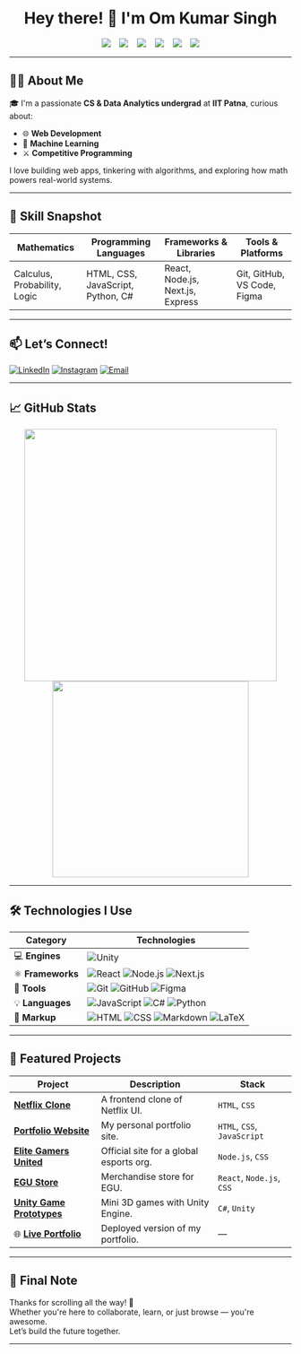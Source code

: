 <h1 align="center">Hey there! 👋 I'm Om Kumar Singh</h1>

<!-- 
    
<p align="center">
  <img src="https://readme-typing-svg.herokuapp.com?lines=🚀+Student+@+IIT+Patna;✨+Web+Dev+%7C+ML+Explorer;🎮+Gamer+%7C+Open+Source+Enthusiast&center=true&width=500&height=30">
</p>

    Typing animation with reduced height 
-->

<!-- Badges -->
<p align="center">
  <img src="https://img.shields.io/badge/IIT%20Patna-CSDA-003366?style=for-the-badge&logo=academia&logoColor=white" />
  &nbsp;&nbsp;
  <img src="https://img.shields.io/github/followers/Iitian-om?style=for-the-badge&logo=github&logoColor=white&color=4B0082" />
  &nbsp;&nbsp;
  <img src="https://komarev.com/ghpvc/?username=Iitian-om&style=for-the-badge&label=Profile+Views&color=0A66C2" />
  &nbsp;&nbsp;
  <img src="https://img.shields.io/badge/Public%20Repos-REPLACE_COUNT-blue?style=for-the-badge&logo=github" />
  &nbsp;&nbsp;
  <img src="https://img.shields.io/badge/Commits%20This%20Year-REPLACE_COUNT-orange?style=for-the-badge&logo=git" />
  &nbsp;&nbsp;
  <img src="https://img.shields.io/badge/Open%20Source-Enthusiast-2C3539?style=for-the-badge&logo=github&logoColor=white" />
</p>

---

## 👨‍💻 About Me

🎓 I'm a passionate **CS & Data Analytics undergrad** at **IIT Patna**, curious about:  
- 🌐 **Web Development**  
- 🤖 **Machine Learning**  
- ⚔️ **Competitive Programming**

I love building web apps, tinkering with algorithms, and exploring how math powers real-world systems.

---

## 🧠 Skill Snapshot

| Mathematics                  | Programming Languages                | Frameworks & Libraries             | Tools & Platforms                   |
|-----------------------------|--------------------------------------|------------------------------------|-------------------------------------|
| Calculus, Probability, Logic| HTML, CSS, JavaScript, Python, C#    | React, Node.js, Next.js, Express   | Git, GitHub, VS Code, Figma         |

---

## 📫 Let’s Connect!

<a href="https://linkedin.com/in/om-kumar-singh-039b58299" target="_blank"><img alt="LinkedIn" src="https://img.shields.io/badge/LinkedIn-Om%20Kumar%20Singh-blue?style=flat&logo=linkedin"></a>
<a href="https://instagram.com/i_am_om_2k05" target="_blank"><img alt="Instagram" src="https://img.shields.io/badge/@i_am_om_2k05-E4405F?style=flat&logo=instagram&logoColor=white"></a>
<a href="mailto:omkumarsingh56@gmail.com"><img alt="Email" src="https://img.shields.io/badge/Gmail-omkumarsingh56@gmail.com-red?style=flat&logo=gmail&logoColor=white"></a>

---
## 📈 GitHub Stats

<p align="center">
  <img src="https://github-readme-stats.vercel.app/api?username=Iitian-om&show_icons=true&theme=github_dark&border_radius=10&hide=prs" width="450"/>
  <img src="https://github-readme-stats.vercel.app/api/top-langs/?username=Iitian-om&layout=compact&theme=github_dark&border_radius=10" width="350"/>
</p>


---

## 🛠️ Technologies I Use

| **Category**         | **Technologies** |
|----------------------|------------------|
| 💻 **Engines**        | ![Unity](https://img.shields.io/badge/-Unity-000000?logo=unity&logoColor=white) |
| ⚛️ **Frameworks**     | ![React](https://img.shields.io/badge/-React-61DAFB?logo=react&logoColor=black) ![Node.js](https://img.shields.io/badge/-Node.js-339933?logo=nodedotjs&logoColor=white) ![Next.js](https://img.shields.io/badge/-Next.js-000000?logo=nextdotjs&logoColor=white) |
| 🧰 **Tools**          | ![Git](https://img.shields.io/badge/-Git-F05032?logo=git&logoColor=white) ![GitHub](https://img.shields.io/badge/-GitHub-181717?logo=github&logoColor=white) ![Figma](https://img.shields.io/badge/-Figma-F24E1E?logo=figma&logoColor=white) |
| 💡 **Languages**      | ![JavaScript](https://img.shields.io/badge/-JavaScript-F7DF1E?logo=javascript&logoColor=black) ![C#](https://img.shields.io/badge/-C%23-239120?logo=csharp&logoColor=white) ![Python](https://img.shields.io/badge/-Python-3776AB?logo=python&logoColor=white) |
| 📝 **Markup**         | ![HTML](https://img.shields.io/badge/-HTML5-E34F26?logo=html5&logoColor=white) ![CSS](https://img.shields.io/badge/-CSS3-1572B6?logo=css3&logoColor=white) ![Markdown](https://img.shields.io/badge/-Markdown-000000?logo=markdown&logoColor=white) ![LaTeX](https://img.shields.io/badge/-LaTeX-008080?logo=latex&logoColor=white) |

---

## 🚀 Featured Projects

| Project | Description | Stack |
|--------|-------------|-------|
| [**Netflix Clone**](https://github.com/Iitian-om/Netflix-Clone) | A frontend clone of Netflix UI. | `HTML`, `CSS` |
| [**Portfolio Website**](https://github.com/Iitian-om/My-Portfolio) | My personal portfolio site. | `HTML`, `CSS`, `JavaScript` |
| [**Elite Gamers United**](https://github.com/Iitian-om/Elite-Gamers-United) | Official site for a global esports org. | `Node.js`, `CSS` |
| [**EGU Store**](https://github.com/iitian-om/EGUstore) | Merchandise store for EGU. | `React`, `Node.js`, `CSS` |
| [**Unity Game Prototypes**](#) | Mini 3D games with Unity Engine. | `C#`, `Unity` |
| 🌐 [**Live Portfolio**](https://iitian-om-portfolio.lovable.app) | Deployed version of my portfolio. | — |


---

## 🙌 Final Note

Thanks for scrolling all the way! 🚀  
Whether you're here to collaborate, learn, or just browse — you're awesome.  
Let’s build the future together.

---

<!---
This README.md is the digital version of Om — constantly evolving.
Iitian-om/Iitian-om is a ✨ special ✨ repo because it appears on my GitHub profile.
--->
